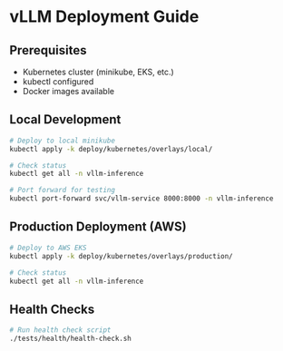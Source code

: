 # vLLM Deployment Guide

## Prerequisites
- Kubernetes cluster (minikube, EKS, etc.)
- kubectl configured
- Docker images available

## Local Development
```bash
# Deploy to local minikube
kubectl apply -k deploy/kubernetes/overlays/local/

# Check status
kubectl get all -n vllm-inference

# Port forward for testing
kubectl port-forward svc/vllm-service 8000:8000 -n vllm-inference
```

## Production Deployment (AWS)
```bash
# Deploy to AWS EKS
kubectl apply -k deploy/kubernetes/overlays/production/

# Check status
kubectl get all -n vllm-inference
```

## Health Checks
```bash
# Run health check script
./tests/health/health-check.sh
```
